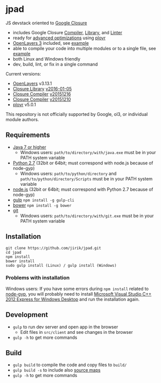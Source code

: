 # jpad

JS devstack oriented to [Google Closure](https://developers.google.com/closure/) 
* includes Google Closure [Compiler](https://github.com/google/closure-compiler), [Library](https://github.com/google/closure-library), and [Linter](https://developers.google.com/closure/utilities/docs/linter_howto)
* ready for [advanced optimizations](https://developers.google.com/closure/compiler/docs/compilation_levels) using [plovr](https://github.com/bolinfest/plovr)
* [OpenLayers 3](ol3js.org) included, see [example](https://github.com/jirik/jpad/tree/master/src/client/example/ol3)
* able to compile your code into multiple modules or to a single file, see [example](https://github.com/jirik/jpad/tree/master/src/client/example/module)
* both Linux and Windows friendly
* dev, build, lint, or fix in a single command

Current versions:
* [OpenLayers](http://openlayers.org) v3.13.1
* [Closure Library](https://github.com/google/closure-library) [v2016-01-05](https://github.com/google/closure-library/commits/fe66ad635ad3ff2bc8ee85933e4bf86bfa7523fb)
* [Closure Compiler](https://github.com/google/closure-library) [v20151216](https://github.com/google/closure-compiler/releases/tag/v20151216)
* [Closure Compiler](https://github.com/google/closure-library) [v20151210](https://github.com/google/closure-linter/commits/5c27529075bb88bdc45e73008f496dec8438d658)
* [plovr](https://github.com/bolinfest/plovr) v5.0.1

This repository is not officially supported by Google, ol3, or individual module authors.

## Requirements
* [Java 7 or higher](http://www.java.com/)
  * Windows users: `path/to/directory/with/java.exe` must be in your PATH system variable
* [Python 2.7](https://www.python.org/downloads/) (32bit or 64bit; must correspond with node.js because of node-gyp)
  * Windows users: `path/to/python/directory` and `path/to/python/directory/Scripts` must be in your PATH system variable
* [node.js](http://nodejs.org/download/) (32bit or 64bit; must correspond with Python 2.7 because of node-gyp)
* [gulp](http://gulpjs.com/) `npm install -g gulp-cli`
* [bower](http://bower.io/) `npm install -g bower`
* [git](http://git-scm.com/downloads)
  * Windows users: `path/to/directory/with/git.exe` must be in your PATH system variable

## Installation
```
git clone https://github.com/jirik/jpad.git
cd jpad
npm install
bower install
sudo gulp install (Linux) / gulp install (Windows)
```
### Problems with installation
Windows users: If you have some errors during `npm install` related to [node-gyp](https://github.com/TooTallNate/node-gyp), you will probably need to install [Microsoft Visual Studio C++ 2012 Express for Windows Desktop](http://www.microsoft.com/en-us/download/details.aspx?id=34673) and run the installation again.

## Development
* `gulp` to run dev server and open app in the browser
  * Edit files in `src/client` and see changes in the browser
* `gulp -h` to get more commands

## Build
* `gulp build` to compile the code and copy files to `build/`
* `gulp build -s` to include also [source maps](https://developer.chrome.com/devtools/docs/javascript-debugging#source-maps)
* `gulp -h` to get more commands

